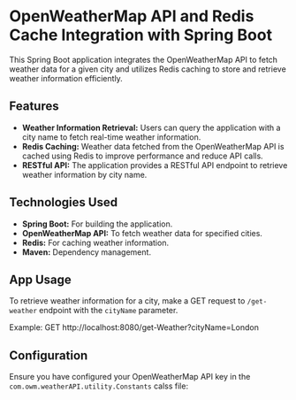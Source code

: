 
# OpenWeatherMap API and Redis Cache Integration with Spring Boot

This Spring Boot application integrates the OpenWeatherMap API to fetch weather data for a given city and utilizes Redis caching to store and retrieve weather information efficiently.

## Features

- **Weather Information Retrieval:** Users can query the application with a city name to fetch real-time weather information.
- **Redis Caching:** Weather data fetched from the OpenWeatherMap API is cached using Redis to improve performance and reduce API calls.
- **RESTful API:** The application provides a RESTful API endpoint to retrieve weather information by city name.

## Technologies Used

- **Spring Boot:** For building the application.
- **OpenWeatherMap API:** To fetch weather data for specified cities.
- **Redis:** For caching weather information.
- **Maven:** Dependency management.

## App Usage

To retrieve weather information for a city, make a GET request to `/get-weather` endpoint with the `cityName` parameter.

Example: GET http://localhost:8080/get-Weather?cityName=London


## Configuration

Ensure you have configured your OpenWeatherMap API key in the `com.owm.weatherAPI.utility.Constants` calss file:

